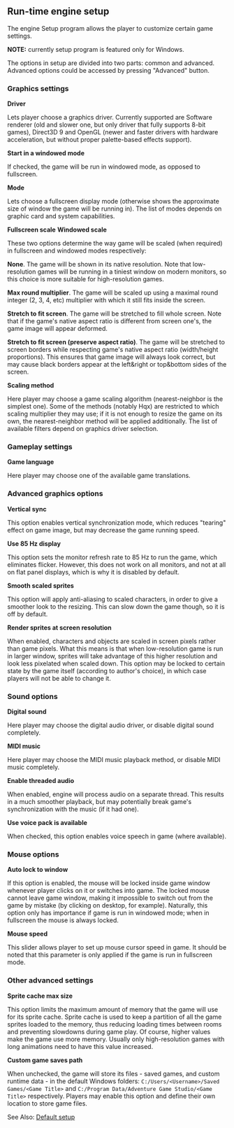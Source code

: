 ## Run-time engine setup

The engine Setup program allows the player to customize certain game
settings.

**NOTE:** currently setup program is featured only for Windows.

The options in setup are divided into two parts: common and advanced.
Advanced options could be accessed by pressing "Advanced" button.

### Graphics settings

**Driver**

Lets player choose a graphics driver. Currently supported are Software
renderer (old and slower one, but only driver that fully supports 8-bit
games), Direct3D 9 and OpenGL (newer and faster drivers with hardware
acceleration, but without proper palette-based effects support).

**Start in a windowed mode**

If checked, the game will be run in windowed mode, as opposed to
fullscreen.

**Mode**

Lets choose a fullscreen display mode (otherwise shows the approximate
size of window the game will be running in). The list of modes depends
on graphic card and system capabilities.

**Fullscreen scale**
**Windowed scale**

These two options determine the way game will be scaled (when required)
in fullscreen and windowed modes respectively:

**None**. The game will be shown in its native resolution. Note that
low-resolution games will be running in a tiniest window on modern
monitors, so this choice is more suitable for high-resolution games.

**Max round multiplier**. The game will be scaled up using a maximal
round integer (2, 3, 4, etc) multiplier with which it still fits inside
the screen.

**Stretch to fit screen**. The game will be stretched to fill whole
screen. Note that if the game's native aspect ratio is different from
screen one's, the game image will appear deformed.

**Stretch to fit screen (preserve aspect ratio)**. The game will be
stretched to screen borders while respecting game's native aspect ratio
(width/height proportions). This ensures that game image will always
look correct, but may cause black borders appear at the left&right or
top&bottom sides of the screen.

**Scaling method**

Here player may choose a game scaling algorithm (nearest-neighbor is
the simplest one). Some of the methods (notably Hqx) are restricted to
which scaling multiplier they may use; if it is not enough to resize the
game on its own, the nearest-neighbor method will be applied
additionally. The list of available filters depend on graphics driver
selection.

### Gameplay settings

**Game language**

Here player may choose one of the available game translations.

### Advanced graphics options

**Vertical sync**

This option enables vertical synchronization mode, which reduces
"tearing" effect on game image, but may decrease the game running speed.

**Use 85 Hz display**

This option sets the monitor refresh rate to 85 Hz to run the game,
which eliminates flicker. However, this does not work on all monitors,
and not at all on flat panel displays, which is why it is disabled by
default.

**Smooth scaled sprites**

This option will apply anti-aliasing to scaled characters, in order to
give a smoother look to the resizing. This can slow down the game
though, so it is off by default.

**Render sprites at screen resolution**

When enabled, characters and objects are scaled in screen pixels rather
than game pixels. What this means is that when low-resolution game is
run in larger window, sprites will take advantage of this higher
resolution and look less pixelated when scaled down. This option may be
locked to certain state by the game itself (according to author's
choice), in which case players will not be able to change it.

### Sound options

**Digital sound**

Here player may choose the digital audio driver, or disable digital
sound completely.

**MIDI music**

Here player may choose the MIDI music playback method, or disable MIDI
music completely.

**Enable threaded audio**

When enabled, engine will process audio on a separate thread. This results in a much smoother playback, but may potentially break game's synchronization with the music (if it had one).

**Use voice pack is available**

When checked, this option enables voice speech in game (where
available).

### Mouse options

**Auto lock to window**

If this option is enabled, the mouse will be locked inside game window
whenever player clicks on it or switches into game. The locked mouse
cannot leave game window, making it impossible to switch out from the
game by mistake (by clicking on desktop, for example). Naturally, this
option only has importance if game is run in windowed mode; when in
fullscreen the mouse is always locked.

**Mouse speed**

This slider allows player to set up mouse cursor speed in game. It
should be noted that this parameter is only applied if the game is run
in fullscreen mode.

### Other advanced settings

**Sprite cache max size**

This option limits the maximum amount of memory that the game will use
for its sprite cache. Sprite cache is used to keep a partition of all
the game sprites loaded to the memory, thus reducing loading times
between rooms and preventing slowdowns during game play. Of course,
higher values make the game use more memory. Usually only
high-resolution games with long animations need to have this value
increased.

**Custom game saves path**

When unchecked, the game will store its files - saved games, and custom
runtime data - in the default Windows folders:
`C:/Users/<Username>/Saved Games/<Game Title>` and
`C:/Program Data/Adventure Game Studio/<Game Title>` respectively.
Players may enable this option and define their own location to store
game files.

See Also: [Default setup](Settingupthegame#default-setup)

